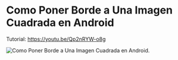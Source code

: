 # Como Poner Borde a Una Imagen Cuadrada en Android
Tutorial: https://youtu.be/Qp2nRYW-o8g 

![Como Poner Borde a Una Imagen Cuadrada en Android.](https://i3.ytimg.com/vi/Qp2nRYW-o8g/hqdefault.jpg)
